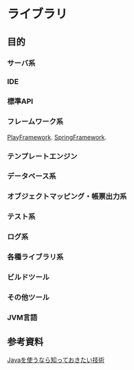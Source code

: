 # ライブラリ

## 目的


### サーバ系

### IDE

### 標準API

### フレームワーク系
[PlayFramework](doc/PlayFramework.md).
[SpringFramework](First_half_deliverables/doc/4.Spring.md).
### テンプレートエンジン

### データベース系

### オブジェクトマッピング・帳票出力系

### テスト系

### ログ系

### 各種ライブラリ系

### ビルドツール

### その他ツール

### JVM言語

## 参考資料
[Javaを使うなら知っておきたい技術](https://qiita.com/disc99/items/727b51dbe737602a5c91)
